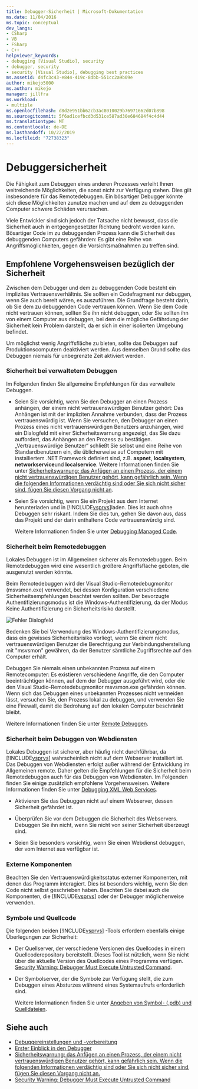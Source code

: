```yaml
---
title: Debugger-Sicherheit | Microsoft-Dokumentation
ms.date: 11/04/2016
ms.topic: conceptual
dev_langs:
- CSharp
- VB
- FSharp
- C++
helpviewer_keywords:
- debugging [Visual Studio], security
- debugger, security
- security [Visual Studio], debugging best practices
ms.assetid: d4fc3c43-e844-419c-8dbb-551cc2a9b09e
author: mikejo5000
ms.author: mikejo
manager: jillfra
ms.workload:
- multiple
ms.openlocfilehash: d8d2e951bb62cb3ac8010029b76971662d07b898
ms.sourcegitcommit: 5f6ad1cefbcd3d531ce587ad30e684684f4c4d44
ms.translationtype: MT
ms.contentlocale: de-DE
ms.lasthandoff: 10/22/2019
ms.locfileid: "72738323"
---
```

# <a name="debugger-security"></a>Debuggersicherheit
Die Fähigkeit zum Debuggen eines anderen Prozesses verleiht Ihnen weitreichende Möglichkeiten, die sonst nicht zur Verfügung stehen. Dies gilt insbesondere für das Remotedebuggen. Ein bösartiger Debugger könnte sich diese Möglichkeiten zunutze machen und auf dem zu debuggenden Computer schwere Schäden verursachen.

 Viele Entwickler sind sich jedoch der Tatsache nicht bewusst, dass die Sicherheit auch in entgegengesetzter Richtung bedroht werden kann. Bösartiger Code im zu debuggenden Prozess kann die Sicherheit des debuggenden Computers gefährden: Es gibt eine Reihe von Angriffsmöglichkeiten, gegen die Vorsichtsmaßnahmen zu treffen sind.

## <a name="security-best-practices"></a>Empfohlene Vorgehensweisen bezüglich der Sicherheit
 Zwischen dem Debugger und dem zu debuggenden Code besteht ein implizites Vertrauensverhältnis. Sie sollten ein Codefragment nur debuggen, wenn Sie auch bereit wären, es auszuführen. Die Grundfrage besteht darin, ob Sie dem zu debuggenden Code vertrauen können. Wenn Sie dem Code nicht vertrauen können, sollten Sie ihn nicht debuggen, oder Sie sollten ihn von einem Computer aus debuggen, bei dem die mögliche Gefährdung der Sicherheit kein Problem darstellt, da er sich in einer isolierten Umgebung befindet.

 Um möglichst wenig Angriffsfläche zu bieten, sollte das Debuggen auf Produktionscomputern deaktiviert werden. Aus demselben Grund sollte das Debuggen niemals für unbegrenzte Zeit aktiviert werden.

### <a name="managed-debugging-security"></a>Sicherheit bei verwaltetem Debuggen
 Im Folgenden finden Sie allgemeine Empfehlungen für das verwaltete Debuggen.

- Seien Sie vorsichtig, wenn Sie den Debugger an einen Prozess anhängen, der einem nicht vertrauenswürdigen Benutzer gehört: Das Anhängen ist mit der impliziten Annahme verbunden, dass der Prozess vertrauenswürdig ist. Wenn Sie versuchen, den Debugger an einen Prozess eines nicht vertrauenswürdigen Benutzers anzuhängen, wird ein Dialogfeld mit einer Sicherheitswarnung angezeigt, das Sie dazu auffordert, das Anhängen an den Prozess zu bestätigen. „Vertrauenswürdige Benutzer“ schließt Sie selbst und eine Reihe von Standardbenutzern ein, die üblicherweise auf Computern mit installiertem .NET Framework definiert sind, z.B. **aspnet**, **localsystem**, **networkservice**und **localservice**. Weitere Informationen finden Sie unter [Sicherheitswarnung: das Anfügen an einen Prozess, der einem nicht vertrauenswürdigen Benutzer gehört, kann gefährlich sein. Wenn die folgenden Informationen verdächtig sind oder Sie sich nicht sicher sind, fügen Sie diesen Vorgang nicht an](../debugger/security-warning-attaching-to-a-process-owned-by-an-untrusted-user.md).

- Seien Sie vorsichtig, wenn Sie ein Projekt aus dem Internet herunterladen und in [!INCLUDE[vsprvs](../code-quality/includes/vsprvs_md.md)]laden. Dies ist auch ohne Debuggen sehr riskant. Indem Sie dies tun, gehen Sie davon aus, dass das Projekt und der darin enthaltene Code vertrauenswürdig sind.

  Weitere Informationen finden Sie unter [Debugging Managed Code](../debugger/debugging-managed-code.md).

### <a name="remote-debugging-security"></a>Sicherheit beim Remotedebuggen
 Lokales Debuggen ist im Allgemeinen sicherer als Remotedebuggen. Beim Remotedebuggen wird eine wesentlich größere Angriffsfläche geboten, die ausgenutzt werden könnte.

 Beim Remotedebuggen wird der Visual Studio-Remotedebugmonitor (msvsmon.exe) verwendet, bei dessen Konfiguration verschiedene Sicherheitsempfehlungen beachtet werden sollten. Der bevorzugte Authentifizierungsmodus ist die Windows-Authentifizierung, da der Modus Keine Authentifizierung ein Sicherheitsrisiko darstellt.

 ![Fehler Dialogfeld](../debugger/media/dbg_err_remotepermissionschanged.png "DBG_ERR_RemotePermissionsChanged")

 Bedenken Sie bei Verwendung des Windows-Authentifizierungsmodus, dass ein gewisses Sicherheitsrisiko vorliegt, wenn Sie einem nicht vertrauenswürdigen Benutzer die Berechtigung zur Verbindungsherstellung mit "msvsmon" gewähren, da der Benutzer sämtliche Zugriffsrechte auf den Computer erhält.

 Debuggen Sie niemals einen unbekannten Prozess auf einem Remotecomputer: Es existieren verschiedene Angriffe, die den Computer beeinträchtigen können, auf dem der Debugger ausgeführt wird, oder die den Visual Studio-Remotedebugmonitor msvsmon.exe gefährden können. Wenn sich das Debuggen eines unbekannten Prozesses nicht vermeiden lässt, versuchen Sie, den Prozess lokal zu debuggen, und verwenden Sie eine Firewall, damit die Bedrohung auf den lokalen Computer beschränkt bleibt.

 Weitere Informationen finden Sie unter [Remote Debuggen](../debugger/remote-debugging.md).

### <a name="web-services-debugging-security"></a>Sicherheit beim Debuggen von Webdiensten
 Lokales Debuggen ist sicherer, aber häufig nicht durchführbar, da [!INCLUDE[vsprvs](../code-quality/includes/vsprvs_md.md)] wahrscheinlich nicht auf dem Webserver installiert ist. Das Debuggen von Webdiensten erfolgt außer während der Entwicklung im Allgemeinen remote. Daher gelten die Empfehlungen für die Sicherheit beim Remotedebuggen auch für das Debuggen von Webdiensten. Im Folgenden finden Sie einige zusätzlich empfohlene Vorgehensweisen. Weitere Informationen finden Sie unter [Debugging XML Web Services](https://msdn.microsoft.com/library/c900b137-9fbd-4f59-91b5-9c2c6ce06f00).

- Aktivieren Sie das Debuggen nicht auf einem Webserver, dessen Sicherheit gefährdet ist.

- Überprüfen Sie vor dem Debuggen die Sicherheit des Webservers. Debuggen Sie ihn nicht, wenn Sie nicht von seiner Sicherheit überzeugt sind.

- Seien Sie besonders vorsichtig, wenn Sie einen Webdienst debuggen, der vom Internet aus verfügbar ist.

### <a name="external-components"></a>Externe Komponenten
 Beachten Sie den Vertrauenswürdigkeitsstatus externer Komponenten, mit denen das Programm interagiert. Dies ist besonders wichtig, wenn Sie den Code nicht selbst geschrieben haben. Beachten Sie dabei auch die Komponenten, die [!INCLUDE[vsprvs](../code-quality/includes/vsprvs_md.md)] oder der Debugger möglicherweise verwenden.

### <a name="symbols-and-source-code"></a>Symbole und Quellcode
 Die folgenden beiden [!INCLUDE[vsprvs](../code-quality/includes/vsprvs_md.md)] -Tools erfordern ebenfalls einige Überlegungen zur Sicherheit:

- Der Quellserver, der verschiedene Versionen des Quellcodes in einem Quellcoderepository bereitstellt. Dieses Tool ist nützlich, wenn Sie nicht über die aktuelle Version des Quellcodes eines Programms verfügen. [Security Warning: Debugger Must Execute Untrusted Command](../debugger/security-warning-debugger-must-execute-untrusted-command.md).

- Der Symbolserver, der die Symbole zur Verfügung stellt, die zum Debuggen eines Absturzes während eines Systemaufrufs erforderlich sind.

  Weitere Informationen finden Sie unter [Angeben von Symbol- (.pdb) und Quelldateien](../debugger/specify-symbol-dot-pdb-and-source-files-in-the-visual-studio-debugger.md).

## <a name="see-also"></a>Siehe auch
- [Debuggereinstellungen und -vorbereitung](../debugger/debugger-settings-and-preparation.md)
- [Erster Einblick in den Debugger](../debugger/debugger-feature-tour.md)
- [Sicherheitswarnung: das Anfügen an einen Prozess, der einem nicht vertrauenswürdigen Benutzer gehört, kann gefährlich sein. Wenn die folgenden Informationen verdächtig sind oder Sie sich nicht sicher sind, fügen Sie diesen Vorgang nicht an.](../debugger/security-warning-attaching-to-a-process-owned-by-an-untrusted-user.md)
- [Security Warning: Debugger Must Execute Untrusted Command](../debugger/security-warning-debugger-must-execute-untrusted-command.md)